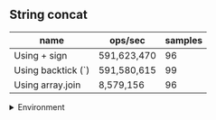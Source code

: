 ## String concat

|name|ops/sec|samples|
|-|-|-|
|Using + sign|591,623,470|96|
|Using backtick (`)|591,580,615|99|
|Using array.join|8,579,156|96|


<details>
<summary>Environment</summary>

* __Machine:__ linux x64 | 2 vCPUs | 6.8GB Mem
* __Run:__ Tue Oct 24 2023 17:51:51 GMT+0000 (Coordinated Universal Time)
</details>

<!--
{"environment":{"platform":"linux","arch":"x64","cpus":2,"totalMemory":6.7597503662109375},"benchmarks":[{"name":"Using + sign","opsSec":591623470.2276025,"samples":10},{"name":"Using backtick (`)","opsSec":591580615.2400622,"samples":6},{"name":"Using array.join","opsSec":8579156.01465481,"samples":7}]}-->
